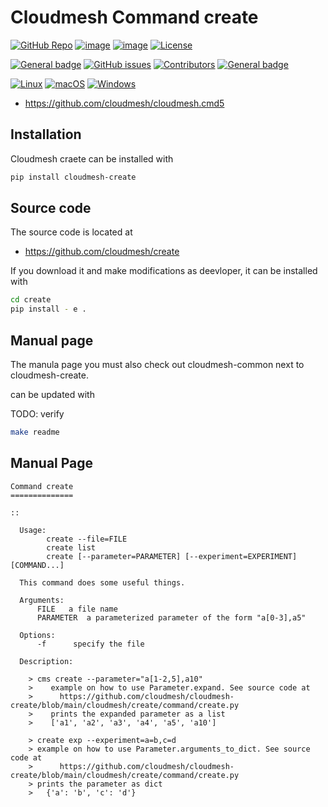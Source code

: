 # Cloudmesh Command create

[![GitHub Repo](https://img.shields.io/badge/github-repo-green.svg)](https://github.com/cloudmesh/cloudmesh-create)
[![image](https://img.shields.io/pypi/pyversions/cloudmesh-create.svg)](https://pypi.org/project/cloudmesh-create)
[![image](https://img.shields.io/pypi/v/cloudmesh-create.svg)](https://pypi.org/project/cloudmesh-create/)
[![License](https://img.shields.io/badge/License-Apache%202.0-blue.svg)](https://opensource.org/licenses/Apache-2.0)

[![General badge](https://img.shields.io/badge/Status-Production-<COLOR>.svg)](https://shields.io/)
[![GitHub issues](https://img.shields.io/github/issues/cloudmesh/cloudmesh-create.svg)](https://github.com/cloudmesh/cloudmesh-create/issues)
[![Contributors](https://img.shields.io/github/contributors/cloudmesh/cloudmesh-create.svg)](https://github.com/cloudmesh/cloudmesh-create/graphs/contributors)
[![General badge](https://img.shields.io/badge/Other-repos-<COLOR>.svg)](https://github.com/cloudmesh/cloudmesh)


[![Linux](https://img.shields.io/badge/OS-Linux-orange.svg)](https://www.linux.org/)
[![macOS](https://img.shields.io/badge/OS-macOS-lightgrey.svg)](https://www.apple.com/macos)
[![Windows](https://img.shields.io/badge/OS-Windows-blue.svg)](https://www.microsoft.com/windows)


* https://github.com/cloudmesh/cloudmesh.cmd5

## Installation

Cloudmesh craete can be installed with 

```bash
pip install cloudmesh-create
```

## Source code 

The source code is located at

* <https://github.com/cloudmesh/create>

If you download it and make modifications as deevloper, it can be installed with 

```bash
cd create
pip install - e .
```

## Manual page

The manula page  you must also check out cloudmesh-common next to cloudmesh-create.

can be updated with 

TODO: verify

```bash
make readme
```




## Manual Page

<!-- START-MANUAL -->
```
Command create
==============

::

  Usage:
        create --file=FILE
        create list
        create [--parameter=PARAMETER] [--experiment=EXPERIMENT] [COMMAND...]

  This command does some useful things.

  Arguments:
      FILE   a file name
      PARAMETER  a parameterized parameter of the form "a[0-3],a5"

  Options:
      -f      specify the file

  Description:

    > cms create --parameter="a[1-2,5],a10"
    >    example on how to use Parameter.expand. See source code at
    >      https://github.com/cloudmesh/cloudmesh-create/blob/main/cloudmesh/create/command/create.py
    >    prints the expanded parameter as a list
    >    ['a1', 'a2', 'a3', 'a4', 'a5', 'a10']

    > create exp --experiment=a=b,c=d
    > example on how to use Parameter.arguments_to_dict. See source code at
    >      https://github.com/cloudmesh/cloudmesh-create/blob/main/cloudmesh/create/command/create.py
    > prints the parameter as dict
    >   {'a': 'b', 'c': 'd'}

```
<!-- STOP-MANUAL -->